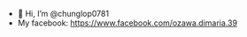 - 👋 Hi, I’m @chunglop0781
- My facebook: https://www.facebook.com/ozawa.dimaria.39

<!---
hunganhfb/hunganhfb is a ✨ special ✨ repository because its `README.md` (this file) appears on your GitHub profile.
You can click the Preview link to take a look at your changes.
--->
